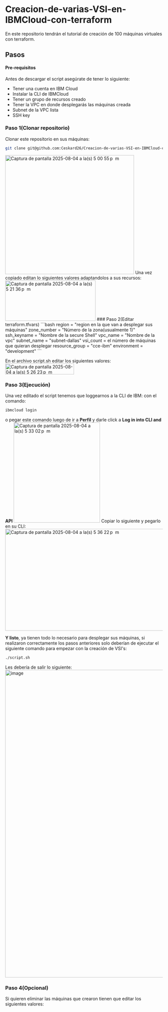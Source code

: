 # Creacion-de-varias-VSI-en-IBMCloud-con-terraform
En este repositorio tendrán el tutorial de creación de 100 máquinas virtuales con terraform.

## Pasos
#### Pre-requisitos
Antes de descargar el script asegúrate de tener lo siguiente:
- Tener una cuenta en IBM Cloud
- Instalar la CLI de IBMCloud
- Tener un grupo de recursos creado
- Tener la VPC en donde desplegarás las máquinas creada
- Subnet de la VPC lista
- SSH key
### Paso 1(Clonar repositorio)
Clonar este repositorio en sus máquinas:
```bash
git clone git@github.com:Ceskard26/Creacion-de-varias-VSI-en-IBMCloud-con-terraform.git
```
<img width="412" height="380" alt="Captura de pantalla 2025-08-04 a la(s) 5 00 55 p  m" src="https://github.com/user-attachments/assets/c27520c6-c26f-4c20-861c-9ff7c32b9478" />
Una vez copiado editan lo siguientes valores adaptandolos a sus recursos:
<img width="289" height="129" alt="Captura de pantalla 2025-08-04 a la(s) 5 21 36 p  m" src="https://github.com/user-attachments/assets/a17136c4-7206-405c-bd14-cc1d0612d4c0" />
### Paso 2(Editar terraform.tfvars)
```bash
region         = "region en la que van a desplegar sus máquinas"
zone_number    = "Número de la zona(usualmente 1)"
ssh_keyname    = "Nombre de la secure Shell"
vpc_name       = "Nombre de la vpc"
subnet_name    = "subnet-dallas"
vsi_count      = el número de máquinas que quieran desplegar
resource_group = "cce-ibm"
environment    = "development"
```

En el archivo script.sh editar los siguientes valores:
<img width="220" height="35" alt="Captura de pantalla 2025-08-04 a la(s) 5 26 23 p  m" src="https://github.com/user-attachments/assets/a7c6263f-b638-4548-8bcd-0a82b3848266" />
### Paso 3(Ejecución)
Una vez editado el script tenemos que loggearnos a la CLI de IBM:
con el comando:
```bash
ibmcloud login 
```
o pegar este comando luego de ir a **Perfil** y darle click a **Log in into CLI and API**
<img width="276" height="320" alt="Captura de pantalla 2025-08-04 a la(s) 5 33 02 p  m" src="https://github.com/user-attachments/assets/1de14778-852f-4de3-9cc7-c730f64ed916" />
Copiar lo siguiente y pegarlo en su CLI:
<img width="691" height="325" alt="Captura de pantalla 2025-08-04 a la(s) 5 36 22 p  m" src="https://github.com/user-attachments/assets/56f8434a-50d4-4fb5-9866-fe21128e4ea6" />

**Y listo**, ya tienen todo lo necesario para desplegar sus máquinas, si realizaron correctamente los pasos anteriores solo deberían de ejecutar el siguiente comando para empezar con la creación de VSI's:
```bash
./script.sh
```
Les debería de salir lo siguiente:
<img width="1326" height="982" alt="image" src="https://github.com/user-attachments/assets/9d02cb1e-6c80-4423-a84e-669b0274051f" />

### Paso 4(Opcional)
Si quieren eliminar las máquinas que crearon tienen que editar los siguientes valores:

